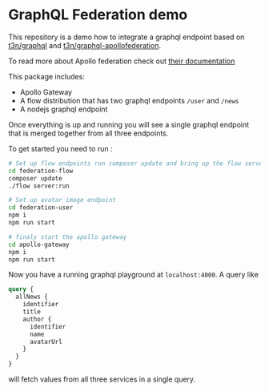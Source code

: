 # GraphQL Federation demo

This repository is a demo how to integrate a graphql endpoint based on [t3n/graphql](https://github.com/t3n/graphql) and [t3n/graphql-apollofederation](https://github.com/t3n/graphql-federation).

To read more about Apollo federation check out [their documentation](https://www.apollographql.com/docs/apollo-server/federation/introduction/)

This package includes:

- Apollo Gateway
- A flow distribution that has two graphql endpoints `/user` and `/news`
- A nodejs graphql endpoint

Once everything is up and running you will see a single graphql endpoint that is merged together
from all three endpoints.

To get started you need to run :

```bash
# Set up flow endpoints run composer update and bring up the flow server:
cd federation-flow
composer update
./flow server:run

# Set up avatar image endpoint
cd federation-user
npm i
npm run start

# finaly start the apollo gateway
cd apollo-gateway
npm i
npm run start
```

Now you have a running graphql playground at `localhost:4000`.
A query like

```graphql
query {
  allNews {
    identifier
    title
    author {
      identifier
      name
      avatarUrl
    }
  }
}
```

will fetch values from all three services in a single query.
